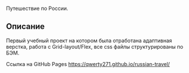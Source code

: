 Путешествие по России.

## Описание

Первый учебный проект на котором была отработана адаптивная верстка, работа с Grid-layout/Flex, все css файлы структурированы по БЭМ.

Ссылка на GitHub Pages https://qwerty271.github.io/russian-travel/
